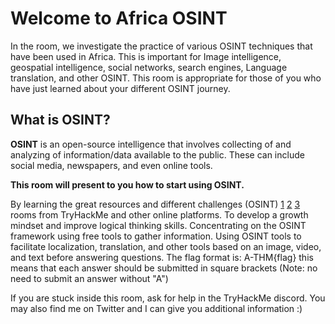 # Welcome to Africa OSINT

In the room, we investigate the practice of various OSINT techniques that have been used in Africa. This is important for Image intelligence, geospatial intelligence, social networks, search engines, Language translation, and other OSINT. This room is appropriate for those of you who have just learned about your different OSINT journey. 

## What is OSINT?

**OSINT** is an open-source intelligence that involves collecting of and analyzing of information/data available to the public. These can include social media, newspapers, and even online tools. 

**This room will present to you how to start using OSINT.**

By learning the great resources and different challenges (OSINT) [1](https://tryhackme.com/room/searchlightosint) [2](https://tryhackme.com/room/sakura) [3](https://tryhackme.com/room/ohsint) rooms from TryHackMe and other online platforms.
To develop a growth mindset and improve logical thinking skills.
Concentrating on the OSINT framework using free tools to gather information.
Using OSINT tools to facilitate localization, translation, and other tools based on an image, video, and text before answering questions.
The flag format is: A-THM{flag} this means that each answer should be submitted in square brackets (Note: no need to submit an answer without "A") 

If you are stuck inside this room, ask for help in the TryHackMe discord. You may also  find me on Twitter and I can give you additional  information :)
